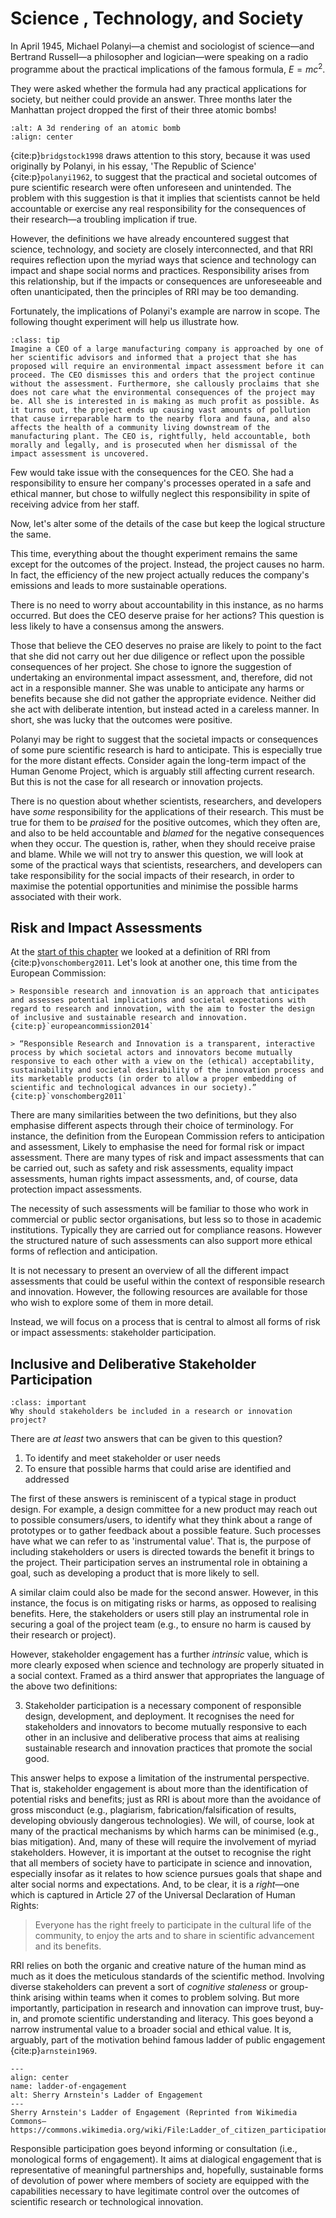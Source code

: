 # Science , Technology, and Society

In April 1945, Michael Polanyi—a chemist and sociologist of science—and Bertrand Russell—a philosopher and logician—were speaking on a radio programme about the practical implications of the famous formula, $E = mc^2$.

They were asked whether the formula had any practical applications for society, but neither could provide an answer. Three months later the Manhattan project dropped the first of their three atomic bombs!

```{image} /images/graphics/bomb.jpeg
:alt: A 3d rendering of an atomic bomb
:align: center
```

{cite:p}`bridgstock1998` draws attention to this story, because it was used originally by Polanyi, in his essay, 'The Republic of Science' {cite:p}`polanyi1962`, to suggest that the practical and societal outcomes of pure scientific research were often unforeseen and unintended. The problem with this suggestion is that it implies that scientists cannot be held accountable or exercise any real responsibility for the consequences of their research—a troubling implication if true.

However, the definitions we have already encountered suggest that science, technology, and society are closely interconnected, and that RRI requires reflection upon the myriad ways that science and technology can impact and shape social norms and practices. Responsibility arises from this relationship, but if the impacts or consequences are unforeseeable and often unanticipated, then the principles of RRI may be too demanding.

Fortunately, the implications of Polanyi's example are narrow in scope. The following thought experiment will help us illustrate how.

```{admonition} The Careless CEO
:class: tip
Imagine a CEO of a large manufacturing company is approached by one of her scientific advisors and informed that a project that she has proposed will require an environmental impact assessment before it can proceed. The CEO dismisses this and orders that the project continue without the assessment. Furthermore, she callously proclaims that she does not care what the environmental consequences of the project may be. All she is interested in is making as much profit as possible. As it turns out, the project ends up causing vast amounts of pollution that cause irreparable harm to the nearby flora and fauna, and also affects the health of a community living downstream of the manufacturing plant. The CEO is, rightfully, held accountable, both morally and legally, and is prosecuted when her dismissal of the impact assessment is uncovered.
```

Few would take issue with the consequences for the CEO. She had a responsibility to ensure her company's processes operated in a safe and ethical manner, but chose to wilfully neglect this responsibility in spite of receiving advice from her staff.

Now, let's alter some of the details of the case but keep the logical structure the same.

This time, everything about the thought experiment remains the same except for the outcomes of the project. Instead, the project causes no harm. In fact, the efficiency of the new project actually reduces the company's emissions and leads to more sustainable operations.

There is no need to worry about accountability in this instance, as no harms occurred. But does the CEO deserve praise for her actions? This question is less likely to have a consensus among the answers.

Those that believe the CEO deserves no praise are likely to point to the fact that she did not carry out her due diligence or reflect upon the possible consequences of her project. She chose to ignore the suggestion of undertaking an environmental impact assessment, and, therefore, did not act in a responsible manner. She was unable to anticipate any harms or benefits because she did not gather the appropriate evidence. Neither did she act with deliberate intention, but instead acted in a careless manner. In short, she was lucky that the outcomes were positive.

Polanyi may be right to suggest that the societal impacts or consequences of some pure scientific research is hard to anticipate. This is especially true for the more distant effects. Consider again the long-term impact of the Human Genome Project, which is arguably still affecting current research. But this is not the case for all research or innovation projects.

There is no question about whether scientists, researchers, and developers have *some* responsibility for the applications of their research. This must be true for them to be *praised* for the positive outcomes, which they often are, and also to be held accountable and *blamed* for the negative consequences when they occur. The question is, rather, when they should receive praise and blame. While we will not try to answer this question, we will look at some of the practical ways that scientists, researchers, and developers can take responsibility for the social impacts of their research, in order to maximise the potential opportunities and minimise the possible harms associated with their work.

## Risk and Impact Assessments

At the [start of this chapter](responsibility.md) we looked at a definition of RRI from {cite:p}`vonschomberg2011`. Let's look at another one, this time from the European Commission:

```{tabbed} European Commission
> Responsible research and innovation is an approach that anticipates and assesses potential implications and societal expectations with regard to research and innovation, with the aim to foster the design of inclusive and sustainable research and innovation. {cite:p}`europeancommission2014`
```

```{tabbed} René von Schomberg
> “Responsible Research and Innovation is a transparent, interactive process by which societal actors and innovators become mutually responsive to each other with a view on the (ethical) acceptability, sustainability and societal desirability of the innovation process and its marketable products (in order to allow a proper embedding of scientific and technological advances in our society).” {cite:p}`vonschomberg2011`
```

There are many similarities between the two definitions, but they also emphasise different aspects through their choice of terminology. For instance, the definition from the European Commission refers to anticipation and assessment, Likely to emphasise the need for formal risk or impact assessment. There are many types of risk and impact assessments that can be carried out, such as safety and risk assessments, equality impact assessments, human rights impact assessments, and, of course, data protection impact assessments.

The necessity of such assessments will be familiar to those who work in commercial or public sector organisations, but less so to those in academic institutions. Typically they are carried out for compliance reasons. However the structured nature of such assessments can also support more ethical forms of reflection and anticipation.

It is not necessary to present an overview of all the different impact assessments that could be useful within the context of responsible research and innovation. However, the following resources are available for those who wish to explore some of them in more detail.

Instead, we will focus on a process that is central to almost all forms of risk or impact assessments: stakeholder participation.

## Inclusive and Deliberative Stakeholder Participation

```{admonition} Question
:class: important
Why should stakeholders be included in a research or innovation project?
```

There are *at least* two answers that can be given to this question?

1. To identify and meet stakeholder or user needs
2. To ensure that possible harms that could arise are identified and addressed

The first of these answers is reminiscent of a typical stage in product design. For example, a design committee for a new product may reach out to possible consumers/users, to identify what they think about a range of prototypes or to gather feedback about a possible feature. Such processes have what we can refer to as 'instrumental value'. That is, the purpose of including stakeholders or users is directed towards the benefit it brings to the project. Their participation serves an instrumental role in obtaining a goal, such as developing a product that is more likely to sell.

A similar claim could also be made for the second answer. However, in this instance, the focus is on mitigating risks or harms, as opposed to realising benefits. Here, the stakeholders or users still play an instrumental role in securing a goal of the project team (e.g., to ensure no harm is caused by their research or project).

However, stakeholder engagement has a further *intrinsic* value, which is more clearly exposed when science and technology are properly situated in a social context. Framed as a third answer that appropriates the language of the above two definitions:

3. Stakeholder participation is a necessary component of responsible design, development, and deployment. It recognises the need for stakeholders and innovators to become mutually responsive to each other in an inclusive and deliberative process that aims at realising sustainable research and innovation practices that promote the social good.

This answer helps to expose a limitation of the instrumental perspective. That is, stakeholder engagement is about more than the identification of potential risks and benefits; just as RRI is about more than the avoidance of gross misconduct (e.g., plagiarism, fabrication/falsification of results, developing obviously dangerous technologies). We will, of course, look at many of the practical mechanisms by which harms can be minimised (e.g., bias mitigation). And, many of these will require the involvement of myriad stakeholders. However, it is important at the outset to recognise the right that all members of society have to participate in science and innovation, especially insofar as it relates to how science pursues goals that shape and alter social norms and expectations. And, to be clear, it is a *right*—one which is captured in Article 27 of the Universal Declaration of Human Rights:

> Everyone has the right freely to participate in the cultural life of the community, to enjoy the arts and to share in scientific advancement and its benefits.

RRI relies on both the organic and creative nature of the human mind as much as it does the meticulous standards of the scientific method. Involving diverse stakeholders can prevent a sort of *cognitive staleness* or group-think arising within teams when it comes to problem solving. But more importantly, participation in research and innovation can improve trust, buy-in, and promote scientific understanding and literacy. This goes beyond a narrow instrumental value to a broader social and ethical value. It is, arguably, part of the motivation behind famous ladder of public engagement {cite:p}`arnstein1969`.

```{figure} images/graphics/ladder.jpeg
---
align: center
name: ladder-of-engagement
alt: Sherry Arnstein's Ladder of Engagement
---
Sherry Arnstein's Ladder of Engagement (Reprinted from Wikimedia Commons—https://commons.wikimedia.org/wiki/File:Ladder_of_citizen_participation,_Sherry_Arnstein.tiff).
```

Responsible participation goes beyond informing or consultation (i.e., monological forms of engagement). It aims at dialogical engagement that is representative of meaningful partnerships and, hopefully, sustainable forms of devolution of power where members of society are equipped with the capabilities necessary to have legitimate control over the outcomes of scientific research or technological innovation.
